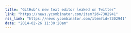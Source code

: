 ```yaml
---
title: "GitHub's new text editor leaked on Twitter"
link: "https://news.ycombinator.com/item?id=7302941"
rss_link: "https://news.ycombinator.com/item?id=7302941"
date: "2014-02-26 11:30:20am"
---
```


